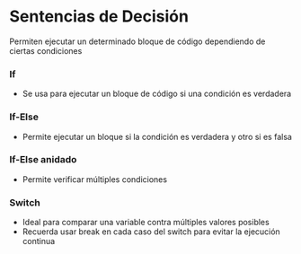 # Sentencias de Decisión

Permiten ejecutar un determinado bloque de código dependiendo de ciertas condiciones

### If
- Se usa para ejecutar un bloque de código si una condición es verdadera

### If-Else
- Permite ejecutar un bloque si la condición es verdadera y otro si es falsa

### If-Else anidado
- Permite verificar múltiples condiciones

### Switch
- Ideal para comparar una variable contra múltiples valores posibles
- Recuerda usar break en cada caso del switch para evitar la ejecución continua